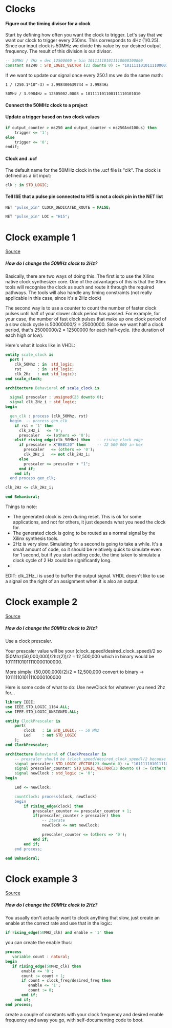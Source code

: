 # Clocks
#### Figure out the timing divisor for a clock
Start by defining how often you want the clock to trigger. Let's say that we want our clock to trigger every 250ms. This corresponds to 4Hz (1/0.25). Since our input clock is 50MHz we divide this value by our desired output frequency. The result of this division is our divisor.
```VHDL
-- 50MHz / 4Hz = dec 12500000 = bin 101111101011110000100000
constant ms240 : STD_LOGIC_VECTOR (23 downto 0) := "101111101011110000100000";
```
If we want to update our signal once every 250.1 ms we do the same math:
```
1 / (250.1*10^-3) = 3.998400639744 = 3.9984Hz

50MHz / 3.9984Hz = 12505002.0008 = 101111101100111110101010
```

#### Connect the 50MHz clock to a project

#### Update a trigger based on two clock values
```VHDL
if output_counter > ms250 and output_counter < ms250And100us) then
    trigger <= '1';
else
    trigger <= '0';
endif;
```

#### Clock and .ucf
The default name for the 50MHz clock in the .ucf file is "clk". The clock is defined as a bit input:
```VHDL
clk : in STD_LOGIC;
```

#### Tell ISE that a pulse pin connected to H15 is not a clock pin in the NET list
```VHDL
NET "pulse_pin" CLOCK_DEDICATED_ROUTE = FALSE;

NET "pulse_pin" LOC = "H15";
```

# Clock example 1
[Source](https://electronics.stackexchange.com/questions/61422/how-to-divide-50mhz-down-to-2hz-in-vhdl-on-xilinx-fpga)
##### How do I change the 50MHz clock to 2Hz?
Basically, there are two ways of doing this. The first is to use the Xilinx native clock synthesizer core. One of the advantages of this is that the Xlinx tools will recognise the clock as such and route it through the required pathways. The tools will also handle any timing constraints (not really applicable in this case, since it's a 2Hz clock)

The second way is to use a counter to count the number of faster clock pulses until half of your slower clock period has passed. For example, for your case, the number of fast clock pulses that make up one clock period of a slow clock cycle is 50000000/2 = 25000000. Since we want half a clock period, that's 25000000/2 = 12500000 for each half-cycle. (the duration of each high or low).

Here's what it looks like in VHDL:
```VHDL
entity scale_clock is
  port (
    clk_50Mhz : in  std_logic;
    rst       : in  std_logic;
    clk_2Hz   : out std_logic);
end scale_clock;

architecture Behavioral of scale_clock is

  signal prescaler : unsigned(23 downto 0);
  signal clk_2Hz_i : std_logic;
begin

  gen_clk : process (clk_50Mhz, rst)
  begin  -- process gen_clk
    if rst = '1' then
      clk_2Hz_i   <= '0';
      prescaler   <= (others => '0');
    elsif rising_edge(clk_50Mhz) then   -- rising clock edge
      if prescaler = X"BEBC20" then     -- 12 500 000 in hex
        prescaler   <= (others => '0');
        clk_2Hz_i   <= not clk_2Hz_i;
      else
        prescaler <= prescaler + "1";
      end if;
    end if;
  end process gen_clk;

clk_2Hz <= clk_2Hz_i;

end Behavioral;
```
Things to note:

- The generated clock is zero during reset. This is ok for some applications, and not for others, it just depends what you need the clock for.
- The generated clock is going to be routed as a normal signal by the Xilinx synthesis tools.
- 2Hz is very slow. Simulating for a second is going to take a while. It's a small amount of code, so it should be relatively quick to simulate even for 1 second, but if you start adding code, the time taken to simulate a clock cycle of 2 Hz could be significantly long.
- 
EDIT: clk_2Hz_i is used to buffer the output signal. VHDL doesn't like to use a signal on the right of an assignment when it is also an output.

# Clock example 2
[Source](https://electronics.stackexchange.com/questions/61422/how-to-divide-50mhz-down-to-2hz-in-vhdl-on-xilinx-fpga)
##### How do I change the 50MHz clock to 2Hz?
Use a clock prescaler.

Your prescaler value will be your (clock_speed/desired_clock_speed)/2 so (50Mhz(50,000,000)/2hz(2))/2 = 12,500,000 which in binary would be 101111101011110000100000.

More simply: (50,000,000)/2)/2 = 12,500,000 convert to binary -> 101111101011110000100000

Here is some code of what to do: Use newClock for whatever you need 2hz for...
```VHDL
library IEEE;
use IEEE.STD_LOGIC_1164.ALL;
use IEEE.STD_LOGIC_UNSIGNED.ALL;

entity ClockPrescaler is
    port(
        clock   : in STD_LOGIC; -- 50 Mhz
        Led     : out STD_LOGIC
    );
end ClockPrescaler;

architecture Behavioral of ClockPrescaler is
    -- prescaler should be (clock_speed/desired_clock_speed)/2 because you want a rising edge every period
    signal prescaler: STD_LOGIC_VECTOR(23 downto 0) := "101111101011110000100000"; -- 12,500,000 in binary
    signal prescaler_counter: STD_LOGIC_VECTOR(23 downto 0) := (others => '0');
    signal newClock : std_logic := '0';
begin

    Led <= newClock;

    countClock: process(clock, newClock)
    begin
        if rising_edge(clock) then
            prescaler_counter <= prescaler_counter + 1;
            if(prescaler_counter > prescaler) then
                -- Iterate
                newClock <= not newClock;

                prescaler_counter <= (others => '0');
            end if;
        end if;
    end process;

end Behavioral;
```

# Clock example 3
[Source](https://electronics.stackexchange.com/questions/61422/how-to-divide-50mhz-down-to-2hz-in-vhdl-on-xilinx-fpga)
##### How do I change the 50MHz clock to 2Hz?
You usually don't actually want to clock anything that slow, just create an enable at the correct rate and use that in the logic:
```VHDL
if rising_edge(50MHz_clk) and enable = '1' then
```
you can create the enable thus:
```VHDL
process 
   variable count : natural;
begin
   if rising_edge(50MHz_clk) then
       enable <= '0';
       count := count + 1;
       if count = clock_freq/desired_freq then
          enable <= '1';
          count := 0;
       end if;
    end if;
end process;
```
create a couple of constants with your clock frequency and desired enable frequency and away you go, with self-documenting code to boot.
